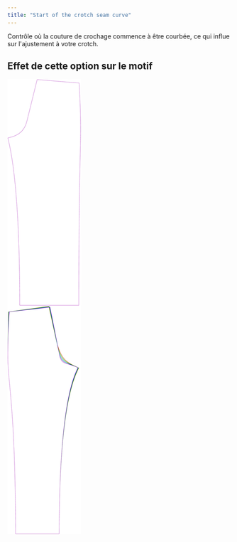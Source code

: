 ```yaml
---
title: "Start of the crotch seam curve"
---
```


Contrôle où la couture de crochage commence à être courbée, ce qui influe sur l'ajustement à votre crotch.

## Effet de cette option sur le motif

![Cette image montre l'effet de cette option en superposant plusieurs variantes qui ont une valeur différente pour cette option](titan_crotchseamcurvestart_sample.svg "Effect of this option on the pattern")
